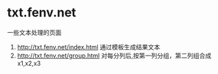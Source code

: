 # txt.fenv.net
一些文本处理的页面
1) http://txt.fenv.net/index.html 通过模板生成结果文本
2) http://txt.fenv.net/group.html 对每分列后,按第一列分组，第二列组合成 x1,x2,x3
